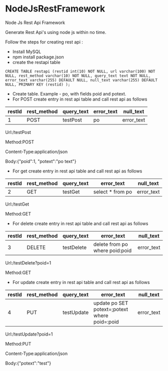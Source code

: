 # NodeJsRestFramework
Node Js Rest Api Framework

Generate Rest Api's using node js within no time.

Follow the steps for creating rest api :
- Install MySQL
- npm install package.json
- create the restapi table

`CREATE TABLE restapi (restid int(10) NOT NULL, url varchar(100) NOT NULL, rest_method varchar(10) NOT NULL, query_text text NOT NULL, error_text varchar(255) DEFAULT NULL, null_text varchar(255) DEFAULT NULL, PRIMARY KEY (restid) );`

- Create table. Example - po, with fields poid and potext.
- For POST create entry in rest api table and call rest api as follows

restId | rest_method | query_text | error_text | null_text
--- | --- | --- | --- | --- 
1 | POST | testPost | po | error_text | text_for_null_values


Url:/testPost

Method:POST

Content-Type:application/json

Body:{"poid":1, "potext":"po text"}


- For get create entry in rest api table and call rest api  as follows

restId | rest_method | query_text | error_text | null_text
--- | --- | --- | --- | --- 
2 | GET | testGet | select * from po | error_text | text_for_null_values

Url:/testGet

Method:GET


- For delete create entry in rest api table and call rest api as follows
 
restId | rest_method | query_text | error_text | null_text
--- | --- | --- | --- | --- 
3 | DELETE | testDelete | delete from po where poid:poid | error_text | text_for_null_values

Url:/testDelete?poid=1

Method:GET


- For update create entry in rest api table and call rest api as follows

restId | rest_method | query_text | error_text | null_text
--- | --- | --- | --- | --- 
4 | PUT | testUpdate | update po SET potext=;potext where poid=:poid | error_text | text_for_null_values

Url:/testUpdate?poid=1

Method:PUT

Content-Type:application/json

Body:{"potext":"test"}

